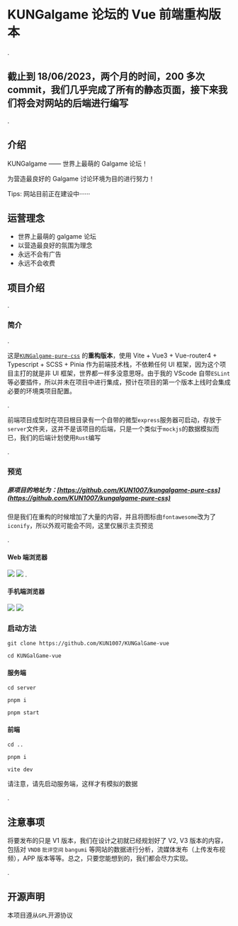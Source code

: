# KUNGalgame 论坛的 Vue 前端重构版本

.

## 截止到 18/06/2023，两个月的时间，200 多次 commit，我们几乎完成了所有的静态页面，接下来我们将会对网站的后端进行编写

.
## 介绍

KUNGalgame  ——  世界上最萌的 Galgame 论坛！

为营造最良好的 Galgame 讨论环境为目的进行努力！

Tips: 网站目前正在建设中······



## 运营理念

- 世界上最萌的 galgame 论坛
- 以营造最良好的氛围为理念
- 永远不会有广告
- 永远不会收费



## 项目介绍

.

### 简介

.

这是[`KUNGalgame-pure-css`](https://github.com/KUN1007/kungalgame-pure-css) 的**重构版本**，使用 Vite + Vue3 + Vue-router4 + Typescript + SCSS + Pinia 作为前端技术栈，不依赖任何 UI 框架，因为这个项目主打的就是非 UI 框架，世界都一样多没意思呀。由于我的 VScode 自带`ESLint`等必要插件，所以并未在项目中进行集成，预计在项目的第一个版本上线时会集成必要的环境类项目配置。

.

前端项目成型时在项目根目录有一个自带的微型`express`服务器可启动，存放于`server`文件夹，这并不是该项目的后端，只是一个类似于`mockjs`的数据模拟而已，我们的后端计划使用`Rust`编写

.

### 预览

##### 原项目的地址为：[https://github.com/KUN1007/kungalgame-pure-css](https://github.com/KUN1007/kungalgame-pure-css)

但是我们在重构的时候增加了大量的内容，并且将图标由`fontawesome`改为了`iconify`，所以外观可能会不同，这里仅展示主页预览

.
#### Web 端浏览器
![](https://github.com/KUN1007/KUNGalGame-vue/blob/layout/introduction/images/preview.png)
![](https://github.com/KUN1007/KUNGalGame-vue/blob/layout/introduction/images/preview-dark.png)
.
#### 手机端浏览器
![](https://github.com/KUN1007/KUNGalGame-vue/blob/layout/introduction/images/mobile-preview.png)
![](https://github.com/KUN1007/KUNGalGame-vue/blob/layout/introduction/images/mobile-preview-dark.png)

### 启动方法

`git clone https://github.com/KUN1007/KUNGalGame-vue`

`cd KUNGalGame-vue`

#### 服务端

`cd server `

`pnpm i`

`pnpm start`

#### 前端

`cd ..`

`pnpm i`

`vite dev`

请注意，请先启动服务端，这样才有模拟的数据

.

## 注意事项

将要发布的只是 V1 版本，我们在设计之初就已经规划好了 V2, V3 版本的内容，包括对 `VNDB` `批评空间` `bangumi` 等网站的数据进行分析，流媒体发布（上传发布视频），APP 版本等等。总之，只要您能想到的，我们都会尽力实现。

.

## 开源声明

本项目遵从`GPL`开源协议

